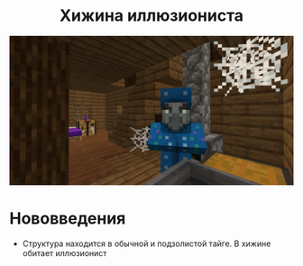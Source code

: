 <div align="center">

<h1> Хижина иллюзиониста </h1>

![image](https://github.com/LumonCorporation/Custom_Structures/blob/main/files/structures/illusioner_shack.png)
</div>

# Нововведения
- Структура находится в обычной и подзолистой тайге. В хижине обитает иллюзионист
